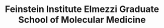 ---
layout: repo
title: "Feinstein Institute Elmezzi Graduate School of Molecular Medicine"
id: 21308
permalink: repos/21308/
---